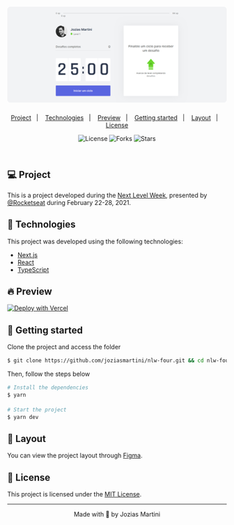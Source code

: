<h1 align="center">
    <img alt="Moveit Interface" title="Moveit Interface" src=".github/interface.png"/>
</h1>

<p align="center">
  <a href="#-project">Project</a>&nbsp;&nbsp;&nbsp;|&nbsp;&nbsp;&nbsp;
  <a href="#-technologies">Technologies</a>&nbsp;&nbsp;&nbsp;|&nbsp;&nbsp;&nbsp;
  <a href="#-preview">Preview</a>&nbsp;&nbsp;&nbsp;|&nbsp;&nbsp;&nbsp;
  <a href="#-layout">Getting started</a>&nbsp;&nbsp;&nbsp;|&nbsp;&nbsp;&nbsp;
  <a href="#-layout">Layout</a>&nbsp;&nbsp;&nbsp;|&nbsp;&nbsp;&nbsp;
  <a href="#-license">License</a>
</p>

<p align="center">
  <img  src="https://img.shields.io/static/v1?label=license&message=MIT&color=5965E0&labelColor=121214" alt="License">
  
  <img src="https://img.shields.io/github/forks/joziasmartini/nlw-four?label=forks&message=MIT&color=5965E0&labelColor=121214" alt="Forks">     

  <img src="https://img.shields.io/github/stars/joziasmartini/nlw-four?label=stars&message=MIT&color=5965E0&labelColor=121214" alt="Stars">
</p>

<br>

## 💻 Project

This is a project developed during the [Next Level Week](https://nextlevelweek.com/), presented by [@Rocketseat](https://github.com/Rocketseat) during February 22-28, 2021.

## 🧪 Technologies

This project was developed using the following technologies:

- [Next.js](https://nextjs.org/)
- [React](https://reactjs.org)
- [TypeScript](https://www.typescriptlang.org/)

## 🔥 Preview

[![Deploy with Vercel](https://vercel.com/button)](https://nlw-four.vercel.app/)

## 🚀 Getting started

Clone the project and access the folder

```bash
$ git clone https://github.com/joziasmartini/nlw-four.git && cd nlw-four
```

Then, follow the steps below
```bash
# Install the dependencies
$ yarn

# Start the project
$ yarn dev
```

## 🔖 Layout

You can view the project layout through [Figma](https://www.figma.com/file/ge20pu3ofMOKoliUyKx1Nl/Move.it-1.0).

## 📝 License

This project is licensed under the [MIT License](LICENSE.md).

---

<p align="center">Made with 💜 by Jozias Martini</p>
